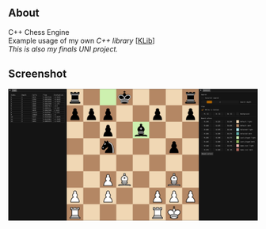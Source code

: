 ## About
C++ Chess Engine  
Example usage of my own *C++ library* [[KLib](https://github.com/Krimzo/KLibrary)]  
*This is also my finals UNI project.*

## Screenshot  
![](screens/main_view.png)
